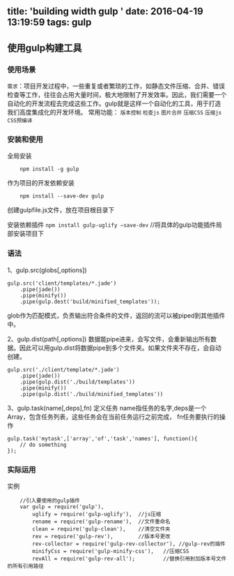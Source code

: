 title: 'building width gulp '
date: 2016-04-19 13:19:59
tags: gulp
---
## 使用gulp构建工具
### 使用场景
`需求`：项目开发过程中，一些重复或者繁琐的工作，如静态文件压缩、合并、错误检查等工作，往往会占用大量时间，极大地限制了开发效率。因此，我们需要一个自动化的开发流程去完成这些工作。gulp就是这样一个自动化的工具，用于打造我们高度集成化的开发环境。
常用功能：
`版本控制`
`检查js`
`图片合并`
`压缩CSS`
`压缩js`
`CSS预编译`
### 安装和使用
全局安装    
  
        npm install -g gulp
作为项目的开发依赖安装

    
        npm install --save-dev gulp
创建gulpfile.js文件，放在项目根目录下

安装依赖插件
`npm install gulp-uglify –save-dev` //将具体的gulp功能插件局部安装项目下

### 语法
1、gulp.src(globs[,options])

    gulp.src('client/templates/*.jade')
        .pipe(jade())
        .pipe(minify())
        .pipe(gulp.dest('build/minified_templates'));
glob作为匹配模式，负责输出符合条件的文件，返回的流可以被piped到其他插件中。

2、gulp.dist(path[,options])
数据能pipe进来，会写文件，会重新输出所有数据。因此可以用gulp.dist将数据pipe到多个文件夹。如果文件夹不存在，会自动创建。
    
    gulp.src('./client/template/*.jade')
        .pipe(jade())
        .pipe(gulp.dist('./build/templates'))
        .pipe(minify())
        .pipe(gulp.dist('./build/minified_templates'))

3、gulp.task(name[,deps],fn)
定义任务
name指任务的名字,deps是一个Array，包含任务列表，这些任务会在当前任务运行之前完成，
fn任务要执行的操作
  
    gulp.task('mytask',['array','of','task','names'], function(){
        // do something
    });


### 实际运用
实例
``` 
    //引入要使用的gulp插件
    var gulp = require('gulp'),
        uglify = require('gulp-uglify'),  //js压缩
        rename = require('gulp-rename'),  //文件重命名
        clean = require('gulp-clean'),    //清空文件夹
        rev = require('gulp-rev'),        //版本号更改
        rev-collector = require('gulp-rev-collector'), //gulp-rev的插件
        minifyCss = require('gulp-minify-css'),   //压缩CSS
        revAll = require('gulp-rev-all');         //替换引用到加版本号文件的所有引用路径
```